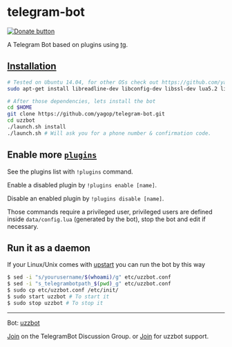 telegram-bot
============

[![Donate button](https://img.shields.io/badge/nepal-donate-yellow.svg)](http://www.nrcs.org/donate-nrcs "Donate to Nepal Red Cross Society")

A Telegram Bot based on plugins using [tg](https://github.com/vysheng/tg).

[Installation](https://github.com/yagop/telegram-bot/wiki/Installation)
------------
```bash
# Tested on Ubuntu 14.04, for other OSs check out https://github.com/yagop/telegram-bot/wiki/Installation
sudo apt-get install libreadline-dev libconfig-dev libssl-dev lua5.2 liblua5.2-dev libevent-dev make unzip git redis-server g++ libjansson-dev libpython-dev expat libexpat1-dev
```

```bash
# After those dependencies, lets install the bot
cd $HOME
git clone https://github.com/yagop/telegram-bot.git
cd uzzbot
./launch.sh install
./launch.sh # Will ask you for a phone number & confirmation code.
```

Enable more [`plugins`](https://github.com/uziins/uzzbot/tree/master/plugins)
-------------
See the plugins list with `!plugins` command.

Enable a disabled plugin by `!plugins enable [name]`.

Disable an enabled plugin by `!plugins disable [name]`.

Those commands require a privileged user, privileged users are defined inside `data/config.lua` (generated by the bot), stop the bot and edit if necessary.


Run it as a daemon
------------
If your Linux/Unix comes with [upstart](http://upstart.ubuntu.com/) you can run the bot by this way
```bash
$ sed -i "s/yourusername/$(whoami)/g" etc/uzzbot.conf
$ sed -i "s_telegrambotpath_$(pwd)_g" etc/uzzbot.conf
$ sudo cp etc/uzzbot.conf /etc/init/
$ sudo start uzzbot # To start it
$ sudo stop uzzbot # To stop it
```


------------
Bot: [uzzbot](https://telegram.me/uzzbot)

[Join](https://telegram.me/joinchat/ALJ3iwFAhOCh4WNUHAyzXQ) on the TelegramBot Discussion Group.
or
[Join](https://telegram.me/joinchat/045d20af01e2c643263fec0188be277b) for uzzbot support.
